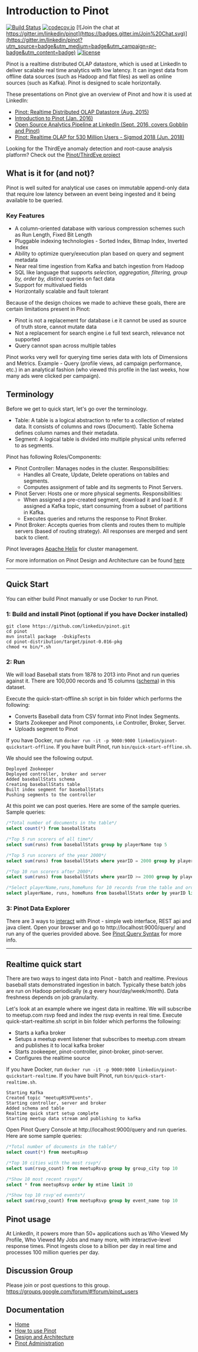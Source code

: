 # Introduction to Pinot

[![Build Status](https://api.travis-ci.org/apache/incubator-pinot.svg?branch=master)](https://travis-ci.org/apache/incubator-pinot) [![codecov.io](https://codecov.io/github/linkedin/pinot/branch/master/graph/badge.svg)](https://codecov.io/github/linkedin/pinot) [![Join the chat at https://gitter.im/linkedin/pinot](https://badges.gitter.im/Join%20Chat.svg)](https://gitter.im/linkedin/pinot?utm_source=badge&utm_medium=badge&utm_campaign=pr-badge&utm_content=badge) [![license](https://img.shields.io/github/license/linkedin/pinot.svg)](LICENSE)

Pinot is a realtime distributed OLAP datastore, which is used at LinkedIn to deliver scalable real time analytics with low latency. It can ingest data from offline data sources (such as Hadoop and flat files) as well as online sources (such as Kafka). Pinot is designed to scale horizontally.

These presentations on Pinot give an overview of Pinot and how it is used at LinkedIn:

* [Pinot: Realtime Distributed OLAP Datastore (Aug. 2015)](http://www.slideshare.net/KishoreGopalakrishna/pinot-realtime-distributed-olap-datastore)
* [Introduction to Pinot (Jan. 2016)](http://www.slideshare.net/jeanfrancoisim/intro-to-pinot-20160104)
* [Open Source Analytics Pipeline at LinkedIn (Sept. 2016, covers Gobblin and Pinot)](http://www.slideshare.net/IssacBuenrostro/open-source-linkedin-analytics-pipeline-vldb-2016)
* [Pinot: Realtime OLAP for 530 Million Users - Sigmod 2018 (Jun. 2018)](http://www.slideshare.net/seunghyunlee1460/pinot-realtime-olap-for-530-million-users-sigmod-2018-107394584)

Looking for the ThirdEye anomaly detection and root-cause analysis platform? Check out the [Pinot/ThirdEye project](https://github.com/linkedin/pinot/tree/master/thirdeye)

## What is it for (and not)?

Pinot is well suited for analytical use cases on immutable append-only data that require low latency between an event being ingested and it being available to be queried. 

### Key Features

- A column-oriented database with various compression schemes such as Run Length, Fixed Bit Length
- Pluggable indexing technologies - Sorted Index, Bitmap Index, Inverted Index
- Ability to optimize query/execution plan based on query and segment metadata
- Near real time ingestion from Kafka and batch ingestion from Hadoop
- SQL like language that supports _selection, aggregation, filtering, group by, order by, distinct_ queries on fact data
- Support for multivalued fields
- Horizontally scalable and fault tolerant 

Because of the design choices we made to achieve these goals, there are certain limitations present in Pinot:

- Pinot is not a replacement for database i.e it cannot be used as source of truth store, cannot mutate data 
- Not a replacement for search engine i.e full text search, relevance not supported
- Query cannot span across multiple tables

Pinot works very well for querying time series data with lots of Dimensions and Metrics. Example - Query (profile views, ad campaign performance, etc.) in an analytical fashion (who viewed this profile in the last weeks, how many ads were clicked per campaign). 

## Terminology

Before we get to quick start, let's go over the terminology.
- Table: A table is a logical abstraction to refer to a collection of related data. It consists of columns and rows (Document). Table Schema defines column names and their metadata.
- Segment: A logical table is divided into multiple physical units referred to as segments.

Pinot has following Roles/Components:

- Pinot Controller: Manages nodes in the cluster. Responsibilities:
  * Handles all Create, Update, Delete operations on tables and segments.
  * Computes assignment of table and its segments to Pinot Servers.
- Pinot Server: Hosts one or more physical segments. Responsibilities:
  * When assigned a pre-created segment, download it and load it. If assigned a Kafka topic, start consuming from a subset of partitions in Kafka.
  * Executes queries and returns the response to Pinot Broker.
- Pinot Broker: Accepts queries from clients and routes them to multiple servers (based of routing strategy). All responses are merged and sent back to client.

Pinot leverages [Apache Helix](http://helix.apache.org) for cluster management. 

For more information on Pinot Design and Architecture can be found [here](https://github.com/linkedin/pinot/wiki/Architecture)

***

## Quick Start 

You can either build Pinot manually or use Docker to run Pinot.

### 1: Build and install Pinot (optional if you have Docker installed)

```
git clone https://github.com/linkedin/pinot.git
cd pinot
mvn install package  -DskipTests
cd pinot-distribution/target/pinot-0.016-pkg
chmod +x bin/*.sh
```

### 2: Run

We will load Baseball stats from 1878 to 2013 into Pinot and run queries against it. There are 100,000 records and 15 columns ([schema](https://github.com/linkedin/pinot/blob/master/pinot-tools/src/main/resources/sample_data/baseballStats_schema.json)) in this dataset.

Execute the quick-start-offline.sh script in bin folder which performs the following:
- Converts Baseball data from CSV format into Pinot Index Segments.
- Starts Zookeeper and Pinot components, i.e Controller, Broker, Server.
- Uploads segment to Pinot

If you have Docker, run `docker run -it -p 9000:9000 linkedin/pinot-quickstart-offline`. If you have built Pinot, run `bin/quick-start-offline.sh`.

We should see the following output.

```
Deployed Zookeeper
Deployed controller, broker and server
Added baseballStats schema
Creating baseballStats table
Built index segment for baseballStats
Pushing segments to the controller
```

At this point we can post queries. Here are some of the sample queries. 
Sample queries:

```sql
/*Total number of documents in the table*/
select count(*) from baseballStats

/*Top 5 run scorers of all time*/ 
select sum(runs) from baseballStats group by playerName top 5

/*Top 5 run scorers of the year 2000*/
select sum(runs) from baseballStats where yearID = 2000 group by playerName top 5

/*Top 10 run scorers after 2000*/
select sum(runs) from baseballStats where yearID >= 2000 group by playerName

/*Select playerName,runs,homeRuns for 10 records from the table and order them by yearID*/
select playerName, runs, homeRuns from baseballStats order by yearID limit 10

```

### 3: Pinot Data Explorer

There are 3 ways to [interact](https://github.com/linkedin/pinot/wiki/Pinot-Client-API) with Pinot - simple web interface, REST api and java client. Open your browser and go to http://localhost:9000/query/ and run any of the queries provided above. See [Pinot Query Syntax](https://github.com/linkedin/pinot/wiki/Pinot-Query-Language) for more info.

*** 
## Realtime quick start

There are two ways to ingest data into Pinot - batch and realtime. Previous baseball stats demonstrated ingestion in batch. Typically these batch jobs are run on Hadoop periodically (e.g every hour/day/week/month). Data freshness depends on job granularity. 

Let's look at an example where we ingest data in realtime. We will subscribe to meetup.com rsvp feed and index the rsvp events in real time.
Execute quick-start-realtime.sh script in bin folder which performs the following:
- Starts a kafka broker
- Setups a meetup event listener that subscribes to meetup.com stream and publishes it to local kafka broker
- Starts zookeeper, pinot-controller, pinot-broker, pinot-server.
- Configures the realtime source

If you have Docker, run `docker run -it -p 9000:9000 linkedin/pinot-quickstart-realtime`. If you have built Pinot, run `bin/quick-start-realtime.sh`.

```
Starting Kafka
Created topic "meetupRSVPEvents".
Starting controller, server and broker
Added schema and table
Realtime quick start setup complete
Starting meetup data stream and publishing to kafka
```

Open Pinot Query Console at http://localhost:9000/query and run queries. Here are some sample queries:

```sql
/*Total number of documents in the table*/
select count(*) from meetupRsvp

/*Top 10 cities with the most rsvp*/	
select sum(rsvp_count) from meetupRsvp group by group_city top 10

/*Show 10 most recent rsvps*/
select * from meetupRsvp order by mtime limit 10 

/*Show top 10 rsvp'ed events*/
select sum(rsvp_count) from meetupRsvp group by event_name top 10

```

## Pinot usage

At LinkedIn, it powers more than 50+ applications such as  Who Viewed My Profile, Who Viewed My Jobs and many more, with interactive-level response times. Pinot ingests close to a billion per day in real time and processes 100 million queries per day.

## Discussion Group
Please join or post questions to this group. 
https://groups.google.com/forum/#!forum/pinot_users

## Documentation
- [Home](https://github.com/linkedin/pinot/wiki/Home)
- [How to use Pinot](https://github.com/linkedin/pinot/wiki/How-To-Use-Pinot)
- [Design and Architecture](https://github.com/linkedin/pinot/wiki/Architecture)
- [Pinot Administration](https://github.com/linkedin/pinot/wiki/Pinot-Administration)
